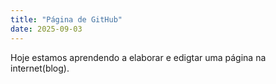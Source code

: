 ```yaml
---
title: "Página de GitHub"
date: 2025-09-03
---
```

Hoje estamos aprendendo a elaborar e edigtar uma página na internet(blog).
